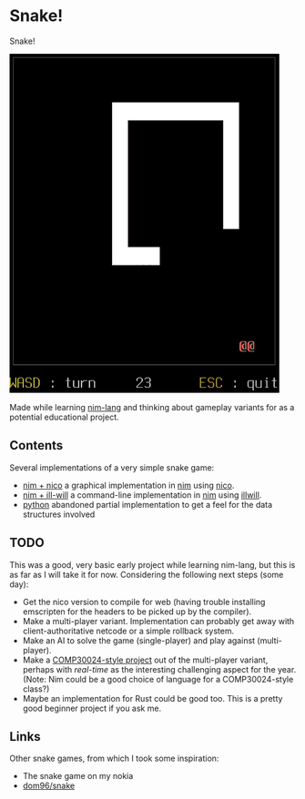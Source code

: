 Snake!
======

Snake!

![Demo (TODO: demo of nico version)](demos/snake.gif)

Made while learning [nim-lang](https://nim-lang.org/) and thinking about
gameplay variants for as a potential educational project.

Contents
--------

Several implementations of a very simple snake game:

* [nim + nico](nim-nico)
  a graphical implementation in [nim](https://nim-lang.org)
  using [nico](https://github.com/ftsf/nico).
* [nim + ill-will](nim-illwill/)
  a command-line implementation in [nim](https://nim-lang.org)
  using [illwill](https://github.com/johnnovak/illwill).
* [python](python/) abandoned partial implementation to get a feel for the
  data structures involved

TODO
----

This was a good, very basic early project while learning nim-lang, but this
is as far as I will take it for now.
Considering the following next steps (some day):

* Get the nico version to compile for web (having trouble installing
  emscripten for the headers to be picked up by the compiler).
* Make a multi-player variant. Implementation can probably get away with
  client-authoritative netcode or a simple rollback system.
* Make an AI to solve the game (single-player) and play against
  (multi-player).
* Make a [COMP30024-style project](https://github.com/matomatical/AI-games)
  out of the multi-player variant, perhaps with *real-time* as the 
  interesting challenging aspect for the year.
  (Note: Nim could be a good choice of language for a COMP30024-style class?)
* Maybe an implementation for Rust could be good too. This is a pretty good
  beginner project if you ask me.

Links
-----

Other snake games, from which I took some inspiration:

* The snake game on my nokia
* [dom96/snake](https://github.com/dom96/snake/)

